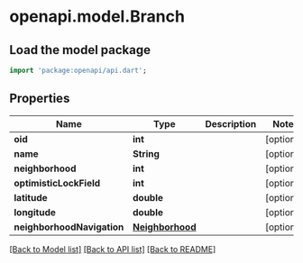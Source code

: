 # openapi.model.Branch

## Load the model package
```dart
import 'package:openapi/api.dart';
```

## Properties
Name | Type | Description | Notes
------------ | ------------- | ------------- | -------------
**oid** | **int** |  | [optional] 
**name** | **String** |  | [optional] 
**neighborhood** | **int** |  | [optional] 
**optimisticLockField** | **int** |  | [optional] 
**latitude** | **double** |  | [optional] 
**longitude** | **double** |  | [optional] 
**neighborhoodNavigation** | [**Neighborhood**](Neighborhood.md) |  | [optional] 

[[Back to Model list]](../README.md#documentation-for-models) [[Back to API list]](../README.md#documentation-for-api-endpoints) [[Back to README]](../README.md)


